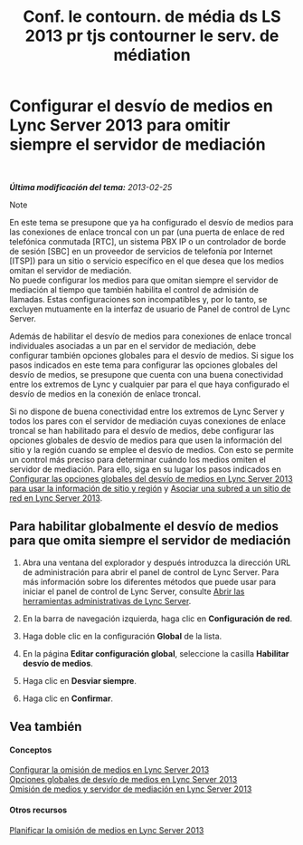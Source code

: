 ﻿---
title: "Conf. le contourn. de média ds LS 2013 pr tjs contourner le serv. de médiation"
TOCTitle: "Conf. le contourn. de média ds LS 2013 pr tjs contourner le serv. de médiation"
ms:assetid: 370c4f54-e520-4d77-96a3-84c5e84a9996
ms:mtpsurl: https://technet.microsoft.com/es-es/library/Gg425846(v=OCS.15)
ms:contentKeyID: 48274914
ms.date: 01/07/2017
mtps_version: v=OCS.15
ms.translationtype: HT
---

# Configurar el desvío de medios en Lync Server 2013 para omitir siempre el servidor de mediación

 

_**Última modificación del tema:** 2013-02-25_


> [!NOTE]
> En este tema se presupone que ya ha configurado el desvío de medios para las conexiones de enlace troncal con un par (una puerta de enlace de red telefónica conmutada [RTC], un sistema PBX IP o un controlador de borde de sesión [SBC] en un proveedor de servicios de telefonía por Internet [ITSP]) para un sitio o servicio específico en el que desea que los medios omitan el servidor de mediación.<BR>No puede configurar los medios para que omitan siempre el servidor de mediación al tiempo que también habilita el control de admisión de llamadas. Estas configuraciones son incompatibles y, por lo tanto, se excluyen mutuamente en la interfaz de usuario de Panel de control de Lync Server.



Además de habilitar el desvío de medios para conexiones de enlace troncal individuales asociadas a un par en el servidor de mediación, debe configurar también opciones globales para el desvío de medios. Si sigue los pasos indicados en este tema para configurar las opciones globales del desvío de medios, se presupone que cuenta con una buena conectividad entre los extremos de Lync y cualquier par para el que haya configurado el desvío de medios en la conexión de enlace troncal.

Si no dispone de buena conectividad entre los extremos de Lync Server y todos los pares con el servidor de mediación cuyas conexiones de enlace troncal se han habilitado para el desvío de medios, debe configurar las opciones globales de desvío de medios para que usen la información del sitio y la región cuando se emplee el desvío de medios. Con esto se permite un control más preciso para determinar cuándo los medios omiten el servidor de mediación. Para ello, siga en su lugar los pasos indicados en [Configurar las opciones globales del desvío de medios en Lync Server 2013 para usar la información de sitio y región](lync-server-2013-configure-media-bypass-global-settings-to-use-site-and-region-information.md) y [Asociar una subred a un sitio de red en Lync Server 2013](lync-server-2013-associate-a-subnet-with-a-network-site.md).

## Para habilitar globalmente el desvío de medios para que omita siempre el servidor de mediación

1.  Abra una ventana del explorador y después introduzca la dirección URL de administración para abrir el panel de control de Lync Server. Para más información sobre los diferentes métodos que puede usar para iniciar el panel de control de Lync Server, consulte [Abrir las herramientas administrativas de Lync Server](lync-server-2013-open-lync-server-administrative-tools.md).

2.  En la barra de navegación izquierda, haga clic en **Configuración de red**.

3.  Haga doble clic en la configuración **Global** de la lista.

4.  En la página **Editar configuración global**, seleccione la casilla **Habilitar desvío de medios**.

5.  Haga clic en **Desviar siempre**.

6.  Haga clic en **Confirmar**.

## Vea también

#### Conceptos

[Configurar la omisión de medios en Lync Server 2013](lync-server-2013-configure-media-bypass.md)  
[Opciones globales de desvío de medios en Lync Server 2013](lync-server-2013-global-media-bypass-options.md)  
[Omisión de medios y servidor de mediación en Lync Server 2013](lync-server-2013-media-bypass-and-mediation-server.md)  

#### Otros recursos

[Planificar la omisión de medios en Lync Server 2013](lync-server-2013-planning-for-media-bypass.md)

